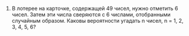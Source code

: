 1. В лотерее на карточке, содержащей 49 чисел, нужно отметить 6 чисел. Затем эти числа сверяются с 6 числами, отобранными случайным образом. Каковы вероятности угадать n чисел, n = 1, 2, 3, 4, 5, 6?